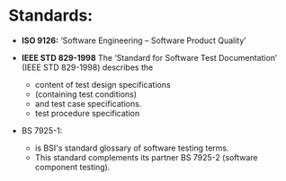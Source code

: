 # Standards:

* __ISO 9126:__ ‘Software Engineering – Software Product Quality’
* __IEEE STD 829-1998__ The ‘Standard for Software Test Documentation’ (IEEE STD 829-1998) describes the
    * content of test design specifications
    * (containing test conditions)
    * and test case specifications.
    * test procedure specification

* BS 7925-1:
	* is BSI's standard glossary of software testing terms.
	* This standard complements its partner BS 7925-2 (software component testing).    
    
    
 